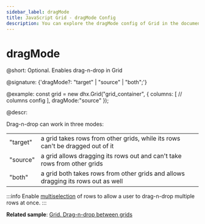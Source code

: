 ```yaml
---
sidebar_label: dragMode
title: JavaScript Grid - dragMode Config 
description: You can explore the dragMode config of Grid in the documentation of the DHTMLX JavaScript UI library. Browse developer guides and API reference, try out code examples and live demos, and download a free 30-day evaluation version of DHTMLX Suite.
---
```


# dragMode

@short: Optional. Enables drag-n-drop in Grid

@signature: {'dragMode?: "target" | "source" | "both";'}

@example:
const grid = new dhx.Grid("grid_container", {
    columns: [
		// columns config
	],
    dragMode:"source"
});

@descr:
 
Drag-n-drop can work in three modes: 

<table>
	<tbody>
        <tr>
			<td>"target"</td>
			<td>a grid takes rows from other grids, while its rows can't be dragged out of it</td>
		</tr>
        <tr>
			<td>"source"</td>
			<td>a grid allows dragging its rows out and can't take rows from other grids</td>
		</tr>
        <tr>
			<td>"both"</td>
			<td>a grid both takes rows from other grids and allows dragging its rows out as well</td>
		</tr>
    </tbody>
</table>

:::info
Enable [multiselection](grid/configuration.md#multiple-selection-of-grid-cells) of rows to allow a user to drag-n-drop multiple rows at once.
:::

**Related sample**: [Grid. Drag-n-drop between grids](https://snippet.dhtmlx.com/qx9a86ax)

[comment]: # (@related: grid/initialization.md#initialize-grid grid/configuration.md#drag-n-drop-between-grids)

[comment]: # (@relatedapi: - grid/api/grid_afterrowdrag_event.md - grid/api/grid_afterrowdrop_event.md - grid/api/grid_beforerowdrag_event.md - grid/api/grid_beforerowdrop_event.md - grid/api/grid_canrowdrop_event.md - grid/api/grid_cancelrowdrop_event.md - grid/api/grid_dragrowin_event.md - grid/api/grid_dragrowout_event.md - grid/api/grid_dragrowstart_event.md)
 
